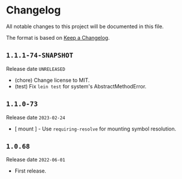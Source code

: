 # Changelog

All notable changes to this project will be documented in this file.

The format is based on [Keep a Changelog](https://keepachangelog.com/en/1.0.0/).

## `1.1.1-74-SNAPSHOT`

Release date `UNRELEASED`

- (chore) Change license to MIT.
- (test) Fix `lein test` for system's AbstractMethodError.

## `1.1.0-73`

Release date `2023-02-24`

* \[ mount ] - Use `requiring-resolve` for mounting symbol resolution.

## `1.0.68`

Release date `2022-06-01`

- First release.
